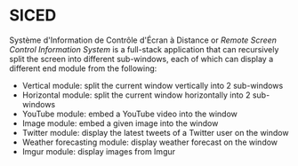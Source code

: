 # SICED

Système d'Information de Contrôle d'Écran à Distance or _Remote Screen Control Information System_ is a full-stack application that can recursively split the screen into different sub-windows, each of which can display a different end module from the following:

- Vertical module: split the current window vertically into 2 sub-windows
- Horizontal module: split the current window horizontally into 2 sub-windows
- YouTube module: embed a YouTube video into the window
- Image module: embed a given image into the window
- Twitter module: display the latest tweets of a Twitter user on the window
- Weather forecasting module: display weather forecast on the window
- Imgur module: display images from Imgur
